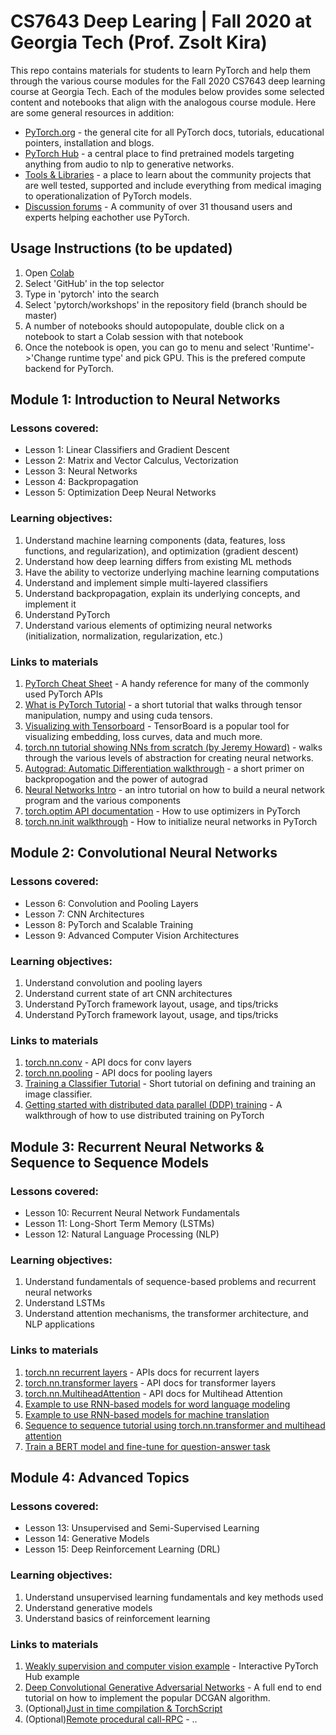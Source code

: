 # CS7643 Deep Learing | Fall 2020 at Georgia Tech (Prof. Zsolt Kira)

This repo contains materials for students to learn PyTorch and help them through the various course modules for the Fall 2020 CS7643 deep learning course at Georgia Tech. Each of the modules below provides some selected content and notebooks that align with the analogous course module. Here are some general resources in addition:
- [PyTorch.org](https://pytorch.org/) - the general cite for all PyTorch docs, tutorials, educational pointers, installation and blogs. 
- [PyTorch Hub](https://pytorch.org/hub/) - a central place to find pretrained models targeting anything from audio to nlp to generative networks.
- [Tools & Libraries](https://pytorch.org/ecosystem/) - a place to learn about the community projects that are well tested, supported and include everything from medical imaging to operationalization of PyTorch models.
- [Discussion forums](https://discuss.pytorch.org/) - A community of over 31 thousand users and experts helping eachother use PyTorch.


## Usage Instructions (to be updated)
1. Open [Colab](https://colab.research.google.com/)
2. Select 'GitHub' in the top selector
3. Type in 'pytorch' into the search
4. Select 'pytorch/workshops' in the repository field (branch should be master)
5. A number of notebooks should autopopulate, double click on a notebook to start a Colab session with that notebook
6. Once the notebook is open, you can go to menu and select 'Runtime'->'Change runtime type' and pick GPU. This is the prefered compute backend for PyTorch.

## Module 1: Introduction to Neural Networks

### Lessons covered:
- Lesson 1: Linear Classifiers and Gradient Descent
- Lesson 2: Matrix and Vector Calculus, Vectorization
- Lesson 3: Neural Networks
- Lesson 4: Backpropagation
- Lesson 5: Optimization Deep Neural Networks

### Learning objectives:
1. Understand machine learning components (data, features, loss functions, and regularization), and optimization (gradient descent)
2. Understand how deep learning differs from existing ML methods
3. Have the ability to vectorize underlying machine learning computations
4. Understand and implement simple multi-layered classifiers
5. Understand backpropagation, explain its underlying concepts, and implement it
6. Understand PyTorch
7. Understand various elements of optimizing neural networks (initialization, normalization, regularization, etc.)

### Links to materials

1. [PyTorch Cheat Sheet](https://pytorch.org/tutorials/beginner/ptcheat.html#pytorch-cheat-sheet) - A handy reference for many of the commonly used PyTorch APIs
2. [What is PyTorch Tutorial](https://pytorch.org/tutorials/beginner/blitz/tensor_tutorial.html#sphx-glr-beginner-blitz-tensor-tutorial-py) - a short tutorial that walks through tensor manipulation, numpy and using cuda tensors.
3. [Visualizing with Tensorboard](https://pytorch.org/tutorials/intermediate/tensorboard_tutorial.html) - TensorBoard is a popular tool for visualizing embedding, loss curves, data and much more. 
4. [torch.nn tutorial showing NNs from scratch (by Jeremy Howard)](https://pytorch.org/tutorials/beginner/nn_tutorial.html) - walks through the various levels of abstraction for creating neural networks.
5. [Autograd: Automatic Differentiation walkthrough](https://pytorch.org/tutorials/beginner/blitz/autograd_tutorial.html#sphx-glr-beginner-blitz-autograd-tutorial-py) - a short primer on backpropogation and the power of autograd
6. [Neural Networks Intro](https://pytorch.org/tutorials/beginner/blitz/neural_networks_tutorial.html#sphx-glr-beginner-blitz-neural-networks-tutorial-py) - an intro tutorial on how to build a neural network program and the various components
7. [torch.optim API documentation](https://pytorch.org/docs/stable/optim.html) - How to use optimizers in PyTorch
8. [torch.nn.init walkthrough](https://pytorch.org/docs/stable/nn.init.html) - How to initialize neural networks in PyTorch

## Module 2: Convolutional Neural Networks

### Lessons covered:
- Lesson 6: Convolution and Pooling Layers
- Lesson 7: CNN Architectures
- Lesson 8: PyTorch and Scalable Training
- Lesson 9: Advanced Computer Vision Architectures

### Learning objectives:
1. Understand convolution and pooling layers
2. Understand current state of art CNN architectures
3. Understand PyTorch framework layout, usage, and tips/tricks
4. Understand PyTorch framework layout, usage, and tips/tricks

### Links to materials
1. [torch.nn.conv](https://pytorch.org/docs/stable/nn.html#convolution-layers) - API docs for conv layers
2. [torch.nn.pooling](https://pytorch.org/docs/stable/nn.html#pooling-layers) - API docs for pooling layers
3. [Training a Classifier Tutorial](https://pytorch.org/tutorials/beginner/blitz/cifar10_tutorial.html#sphx-glr-beginner-blitz-cifar10-tutorial-py) - Short tutorial on defining and training an image classifier. 
4. [Getting started with distributed data parallel (DDP) training](https://pytorch.org/tutorials/intermediate/ddp_tutorial.html) - A walkthrough of how to use distributed training on PyTorch

## Module 3: Recurrent Neural Networks & Sequence to Sequence Models

### Lessons covered:
- Lesson 10: Recurrent Neural Network Fundamentals
- Lesson 11: Long-Short Term Memory (LSTMs)
- Lesson 12: Natural Language Processing (NLP)

### Learning objectives:
1. Understand fundamentals of sequence-based problems and recurrent neural networks
2. Understand LSTMs
3. Understand attention mechanisms, the transformer architecture, and NLP applications

### Links to materials
1. [torch.nn recurrent layers](https://pytorch.org/docs/stable/nn.html#recurrent-layers) - APIs docs for recurrent layers
2. [torch.nn.transformer layers](https://pytorch.org/docs/stable/nn.html#transformer-layers) - API docs for transformer layers
3. [torch.nn.MultiheadAttention](https://pytorch.org/docs/stable/nn.html?highlight=attention#torch.nn.MultiheadAttention) - API docs for Multihead Attention
4. [Example to use RNN-based models for word language modeling](https://github.com/pytorch/examples/tree/master/word_language_model)
5. [Example to use RNN-based models for machine translation](https://github.com/pytorch/text/pull/864)
6. [Sequence to sequence tutorial using torch.nn.transformer and multihead attention](https://pytorch.org/tutorials/beginner/transformer_tutorial.html)
7. [Train a BERT model and fine-tune for question-answer task](https://github.com/pytorch/text/tree/master/examples/BERT)

## Module 4: Advanced Topics

### Lessons covered:
- Lesson 13: Unsupervised and Semi-Supervised Learning
- Lesson 14: Generative Models
- Lesson 15: Deep Reinforcement Learning (DRL)

### Learning objectives:
1. Understand unsupervised learning fundamentals and key methods used
2. Understand generative models
3. Understand basics of reinforcement learning

### Links to materials
1. [Weakly supervision and computer vision example](https://pytorch.org/hub/facebookresearch_WSL-Images_resnext/) - Interactive PyTorch Hub example
1. [Deep Convolutional Generative Adversarial Networks](https://pytorch.org/tutorials/beginner/dcgan_faces_tutorial.html) - A full end to end tutorial on how to implement the popular DCGAN algorithm.
2. (Optional)[Just in time compilation & TorchScript]()
3. (Optional)[Remote procedural call-RPC](https://github.com/pytorch/tutorials/blob/release/1.6/advanced_source/rpc_ddp_tutorial.rst) - ..


